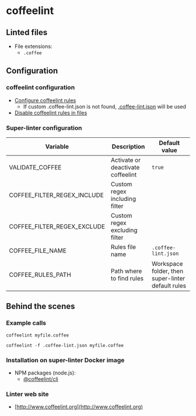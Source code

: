<!-- markdownlint-disable MD033 MD041 -->
<!-- Generated by .automation/build.py, please do not update manually -->
# coffeelint

## Linted files

- File extensions:
  - `.coffee`

## Configuration

### coffeelint configuration

- [Configure coffeelint rules](http://www.coffeelint.org/#options)
  - If custom .coffee-lint.json is not found, [.coffee-lint.json](https://github.com/nvuillam/super-linter/tree/POC_RefactorInPython/TEMPLATES/.coffee-lint.json) will be used
- [Disable coffeelint rules in files](http://www.coffeelint.org/#options)

### Super-linter configuration

| Variable | Description | Default value |
| ----------------- | -------------- | -------------- |
| VALIDATE_COFFEE | Activate or deactivate coffeelint | `true` |
| COFFEE_FILTER_REGEX_INCLUDE | Custom regex including filter |  |
| COFFEE_FILTER_REGEX_EXCLUDE | Custom regex excluding filter |  |
| COFFEE_FILE_NAME | Rules file name | `.coffee-lint.json` |
| COFFEE_RULES_PATH | Path where to find rules | Workspace folder, then super-linter default rules |

## Behind the scenes

### Example calls

```shell
coffeelint myfile.coffee
```

```shell
coffeelint -f .coffee-lint.json myfile.coffee
```


### Installation on super-linter Docker image

- NPM packages (node.js):
  - [@coffeelint/cli](https://www.npmjs.com/package/@coffeelint/cli)

### Linter web site
- [http://www.coffeelint.org](http://www.coffeelint.org)


